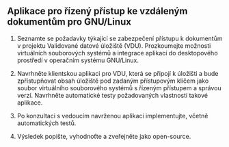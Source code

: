 ## Aplikace pro řízený přístup ke vzdáleným dokumentům pro GNU/Linux

1.  Seznamte se požadavky týkající se zabezpečení přístupu k dokumentům v projektu Validované datové úložiště (VDU). Prozkoumejte možnosti virtuálních souborových systémů a integrace aplikací do desktopového prostředí v operačním systému GNU/Linux.

2.  Navrhněte klientskou aplikaci pro VDU, která se připojí k úložišti a bude zpřístupňovat obsah úložiště pod zadaným přístupovým klíčem jako soubor virtuálního souborového systémů s řízeným přístupem a správou verzí. Navrhněte automatické testy požadovaných vlastností takové aplikace.

3.  Po konzultaci s vedoucím navrženou aplikaci implementujte, včetně automatických testů.

4.  Výsledek popište, vyhodnoťte a zveřejněte jako open-source.